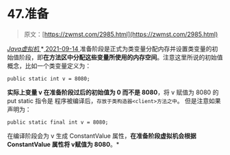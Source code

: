 <!--yml
category: 未分类
date: 0001-01-01 00:00:00
--->

# 47.准备

> 原文：[https://zwmst.com/2985.html](https://zwmst.com/2985.html)

   [ *Java虚拟机* ](https://zwmst.com/java%e8%99%9a%e6%8b%9f%e6%9c%ba)*[ <time datetime="2021-09-14T23:17:30+08:00"> 2021-09-14 </time> ](https://zwmst.com/2985.html)  准备阶段是正式为类变量分配内存并设置类变量的初始值阶段，即**在方法区中分配这些变量所使用的内存空间**。注意这里所说的初始值概念，比如一个类变量定义为：

```
public static int v = 8080;
```

**实际上变量 v 在准备阶段过后的初始值为 0 而不是 8080**，将 v 赋值为 8080 的 put static 指令是
程序被编译后，`存放于类构造器<client>方法之中`。
但是注意如果声明为：

```
public static final int v = 8080;
```

在编译阶段会为 v 生成 ConstantValue 属性，**在准备阶段虚拟机会根据 ConstantValue 属性将 v赋值为 8080**。*